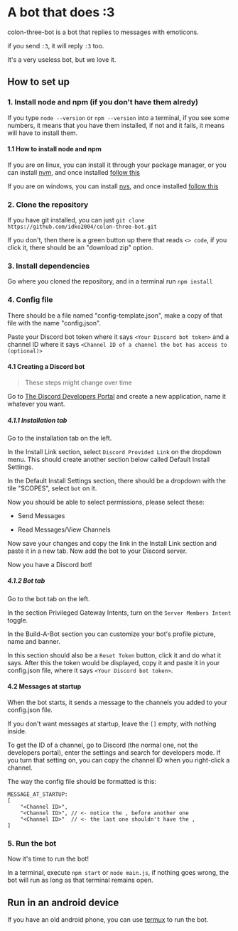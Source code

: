 # A bot that does :3
colon-three-bot is a bot that replies to messages with emoticons.

if you send `:3`, it will reply `:3` too.

It's a very useless bot, but we love it.

## How to set up
### 1. Install node and npm (if you don't have them alredy)
If you type `node --version` or `npm --version` into a terminal, if you see some numbers, it means that you have them installed, if not and it fails, it means will have to install them.

#### 1.1 How to install node and npm
If you are on linux, you can install it through your package manager, or you can install [nvm](https://github.com/nvm-sh/nvm?tab=readme-ov-file#install--update-script), and once installed [follow this](https://github.com/nvm-sh/nvm?tab=readme-ov-file#usage)

If you are on windows, you can install [nvs](https://github.com/jasongin/nvs?tab=readme-ov-file#windows), and once installed [follow this](https://github.com/jasongin/nvs?tab=readme-ov-file#basic-usage)

### 2. Clone the repository
If you have git installed, you can just `git clone https://github.com/idko2004/colon-three-bot.git`

If you don't, then there is a green button up there that reads `<> code`, if you click it, there should be an "download zip" option.

### 3. Install dependencies
Go where you cloned the repository, and in a terminal run `npm install`

### 4. Config file
There should be a file named "config-template.json", make a copy of that file with the name "config.json".

Paste your Discord bot token where it says `<Your Discord bot token>` and a channel ID where it says `<Channel ID of a channel the bot has access to (optional)>`

#### 4.1 Creating a Discord bot
> These steps might change over time

Go to [The Discord Developers Portal](https://discord.com/developers/applications) and create a new application, name it whatever you want.

##### 4.1.1 Installation tab
Go to the installation tab on the left.

In the Install Link section, select `Discord Provided Link` on the dropdown menu. This should create another section below called Default Install Settings.

In the Default Install Settings section, there should be a dropdown with the tile "SCOPES", select `bot` on it.

Now you should be able to select permissions, please select these:

- Send Messages

- Read Messages/View Channels

Now save your changes and copy the link in the Install Link section and paste it in a new tab. Now add the bot to your Discord server.

Now you have a Discord bot!

##### 4.1.2 Bot tab
Go to the bot tab on the left.

In the section Privileged Gateway Intents, turn on the `Server Members Intent` toggle.

In the Build-A-Bot section you can customize your bot's profile picture, name and banner.

In this section should also be a `Reset Token` button, click it and do what it says. After this the token would be displayed, copy it and paste it in your config.json file, where it says `<Your Discord bot token>`.

#### 4.2 Messages at startup
When the bot starts, it sends a message to the channels you added to your config.json file.

If you don't want messages at startup, leave the `[]` empty, with nothing inside.

To get the ID of a channel, go to Discord (the normal one, not the developers portal), enter the settings and search for developers mode. If you turn that setting on, you can copy the channel ID when you right-click a channel.

The way the config file should be formatted is this:
```
MESSAGE_AT_STARTUP:
[
	"<Channel ID>",
	"<Channel ID>", // <- notice the , before another one
	"<Channel ID>"  // <- the last one shouldn't have the ,
]
```

### 5. Run the bot
Now it's time to run the bot!

In a terminal, execute `npm start` or `node main.js`, if nothing goes wrong, the bot will run as long as that terminal remains open.

## Run in an android device
If you have an old android phone, you can use [termux](https://termux.dev/) to run the bot.
